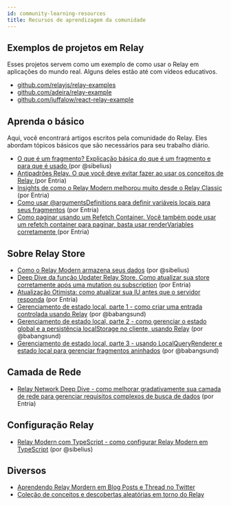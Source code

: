```yaml
---
id: community-learning-resources
title: Recursos de aprendizagem da comunidade
---
```


## Exemplos de projetos em Relay

Esses projetos servem como um exemplo de como usar o Relay em aplicações do mundo real. Alguns deles estão até com vídeos educativos.

-   [github.com/relayjs/relay-examples](https://github.com/relayjs/relay-examples)
-   [github.com/adeira/relay-example](https://github.com/adeira/relay-example)
-   [github.com/juffalow/react-relay-example](https://github.com/juffalow/react-relay-example)

## Aprenda o básico

Aqui, você encontrará artigos escritos pela comunidade do Relay. Eles abordam tópicos básicos que são necessários para seu trabalho diário.

-   [O que é um fragmento? Explicação básica do que é um fragmento e para que é usado ](https://medium.com/@sibelius/relay-modern-what-is-a-fragment-c70f164c2469) (por @sibelius)
-   [Antipadrões Relay. O que você deve evitar fazer ao usar os conceitos de Relay ](https://medium.com/entria/relay-apollo-anti-pattern-d9f4dea47738) (por Entria)
-   [Insights de como o Relay Modern melhorou muito desde o Relay Classic ](https://medium.com/entria/relay-is-just-getting-better-54112ffc1a9e) (por Entria)
-   [Como usar @argumentsDefinitions para definir variáveis ​​locais para seus fragmentos](https://medium.com/entria/relay-modern-argumentdefinitions-d53769dbb95d) (por Entria)
-   [Como paginar usando um Refetch Container. Você também pode usar um refetch container para paginar, basta usar renderVariables corretamente ](https://medium.com/entria/relay-modern-pagination-using-refetch-container-editing-a07c6b33ae4e) (por Entria)

## Sobre Relay Store

-   [Como o Relay Modern armazena seus dados](https://medium.com/@sibelius/relay-modern-the-relay-store-8984cd148798) (por @sibelius)
-   [Deep Dive da função Updater Relay Store. Como atualizar sua store corretamente após uma mutation ou subscription](https://medium.com/entria/wrangling-the-client-store-with-the-relay-modern-updater-function-5c32149a71ac) (por Entria)
-   [Atualização Otimista: como atualizar sua IU antes que o servidor responda](https://medium.com/entria/relay-modern-optimistic-update-a09ba22d83c9) (por Entria)
-   [Gerenciamento de estado local, parte 1 - como criar uma entrada controlada usando Relay](https://babangsund.com/relay_local_state_management/) (por @babangsund)
-   [Gerenciamento de estado local, parte 2 - como gerenciar o estado global e a persistência localStorage no cliente, usando Relay](https://babangsund.com/relay_local_state_management_2/) (por @babangsund)
-   [Gerenciamento de estado local, parte 3 - usando LocalQueryRenderer e estado local para gerenciar fragmentos aninhados](https://babangsund.com/relay_local_state_management_3/) (por @babangsund)

## Camada de Rede

-   [Relay Network Deep Dive - como melhorar gradativamente sua camada de rede para gerenciar requisitos complexos de busca de dados](https://medium.com/entria/relay-modern-network-deep-dive-ec187629dfd3) (por Entria)

## Configuração Relay

-   [Relay Modern com TypeScript - como configurar Relay Modern em TypeScript](https://medium.com/@sibelius/relay-modern-migration-to-typescript-c26ab0ee749c) (por @sibelius)

## Diversos

-   [Aprendendo Relay Mordern em Blog Posts e Thread no Twitter](https://twitter.com/sseraphini/status/1078595758801203202)
-   [Coleção de conceitos e descobertas aleatórias em torno do Relay](https://mrtnzlml.com/docs/relay)
